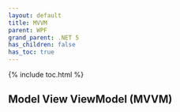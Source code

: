 ```yaml
---
layout: default
title: MVVM
parent: WPF
grand_parent: .NET 5
has_children: false
has_toc: true
---
```


{% include toc.html %}

## Model View ViewModel (MVVM)